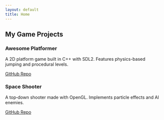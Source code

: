 ```yaml
---
layout: default
title: Home
---
```

<section id="projects">
  <h2>My Game Projects</h2>

  <div class="project">
    <h3>Awesome Platformer</h3>
    <p>A 2D platform game built in C++ with SDL2. Features physics-based jumping and procedural levels.</p>
    <a href="https://github.com/KristianKKD/awesome-platformer">GitHub Repo</a>
  </div>

  <div class="project">
    <h3>Space Shooter</h3>
    <p>A top‑down shooter made with OpenGL. Implements particle effects and AI enemies.</p>
    <a href="https://github.com/KristianKKD/space-shooter">GitHub Repo</a>
  </div>

  <!-- Add more games here -->
</section>
